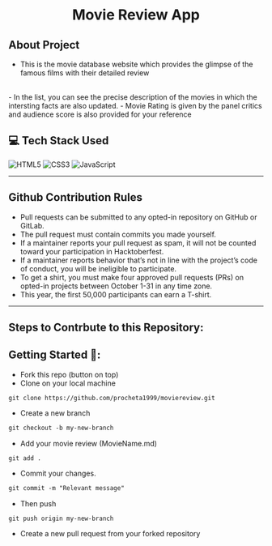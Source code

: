
<h1 align="center">Movie Review App</h1>

## About Project

- This is the movie database website which provides the glimpse of the famous films with their detailed review
<br>
- In the list, you can see the precise description of the movies in which the intersting facts are also updated. 
- Movie Rating is given by the panel critics and audience score is also provided for your reference

## 💻 Tech Stack Used

 ![HTML5](https://img.shields.io/badge/html5-%23E34F26.svg?style=for-the-badge&logo=html5&logoColor=white)
 ![CSS3](https://img.shields.io/badge/css3-%231572B6.svg?style=for-the-badge&logo=css3&logoColor=white)
 ![JavaScript](https://img.shields.io/badge/javascript-%23323330.svg?style=for-the-badge&logo=javascript&logoColor=%23F7DF1E)

---

## Github Contribution Rules
- Pull requests can be submitted to any opted-in repository on GitHub or GitLab.
- The pull request must contain commits you made yourself.
- If a maintainer reports your pull request as spam, it will not be counted toward your participation in Hacktoberfest.
- If a maintainer reports behavior that’s not in line with the project’s code of conduct, you will be ineligible to participate.
- To get a shirt, you must make four approved pull requests (PRs) on opted-in projects between October 1-31 in any time zone.
- This year, the first 50,000 participants can earn a T-shirt.
---

## Steps to Contrbute to this Repository:

## Getting Started 🤗:

- Fork this repo (button on top)
- Clone on your local machine

```
git clone https://github.com/procheta1999/moviereview.git

```
- Create a new branch

```markdown
git checkout -b my-new-branch
```
- Add your movie review (MovieName.md)
```
git add .
```
- Commit your changes.

```markdown
git commit -m "Relevant message"

```
- Then push 
```
git push origin my-new-branch
```
- Create a new pull request from your forked repository


